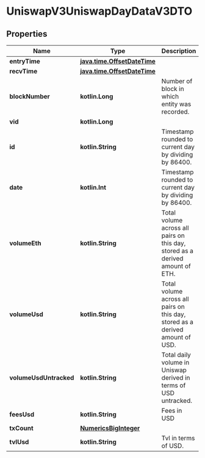 
# UniswapV3UniswapDayDataV3DTO

## Properties
Name | Type | Description | Notes
------------ | ------------- | ------------- | -------------
**entryTime** | [**java.time.OffsetDateTime**](java.time.OffsetDateTime.md) |  |  [optional]
**recvTime** | [**java.time.OffsetDateTime**](java.time.OffsetDateTime.md) |  |  [optional]
**blockNumber** | **kotlin.Long** | Number of block in which entity was recorded. |  [optional]
**vid** | **kotlin.Long** |  |  [optional]
**id** | **kotlin.String** | Timestamp rounded to current day by dividing by 86400. |  [optional]
**date** | **kotlin.Int** | Timestamp rounded to current day by dividing by 86400. |  [optional]
**volumeEth** | **kotlin.String** | Total volume across all pairs on this day, stored as a derived amount of ETH. |  [optional]
**volumeUsd** | **kotlin.String** | Total volume across all pairs on this day, stored as a derived amount of USD. |  [optional]
**volumeUsdUntracked** | **kotlin.String** | Total daily volume in Uniswap derived in terms of USD untracked. |  [optional]
**feesUsd** | **kotlin.String** | Fees in USD |  [optional]
**txCount** | [**NumericsBigInteger**](NumericsBigInteger.md) |  |  [optional]
**tvlUsd** | **kotlin.String** | Tvl in terms of USD. |  [optional]



